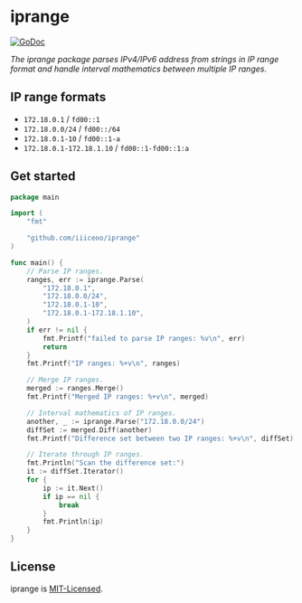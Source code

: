 # iprange

[![GoDoc](https://godoc.org/github.com/iiiceoo/iprange?status.svg)](https://godoc.org/github.com/iiiceoo/iprange)

*The iprange package parses IPv4/IPv6 address from strings in IP range format and handle interval mathematics between multiple IP ranges.*

## IP range formats

- `172.18.0.1` / `fd00::1`
- `172.18.0.0/24` / `fd00::/64`
- `172.18.0.1-10` / `fd00::1-a`
- `172.18.0.1-172.18.1.10` / `fd00::1-fd00::1:a`

## Get started

```go
package main

import (
	"fmt"

	"github.com/iiiceoo/iprange"
)

func main() {
	// Parse IP ranges.
	ranges, err := iprange.Parse(
		"172.18.0.1",
		"172.18.0.0/24",
		"172.18.0.1-10",
		"172.18.0.1-172.18.1.10",
	)
	if err != nil {
		fmt.Printf("failed to parse IP ranges: %v\n", err)
		return
	}
	fmt.Printf("IP ranges: %+v\n", ranges)

	// Merge IP ranges.
	merged := ranges.Merge()
	fmt.Printf("Merged IP ranges: %+v\n", merged)

	// Interval mathematics of IP ranges.
	another, _ := iprange.Parse("172.18.0.0/24")
	diffSet := merged.Diff(another)
	fmt.Printf("Difference set between two IP ranges: %+v\n", diffSet)

	// Iterate through IP ranges.
	fmt.Println("Scan the difference set:")
	it := diffSet.Iterator()
	for {
		ip := it.Next()
		if ip == nil {
			break
		}
		fmt.Println(ip)
	}
}
```

## License

iprange is [MIT-Licensed](https://github.com/iiiceoo/iprange/blob/main/LICENSE).
